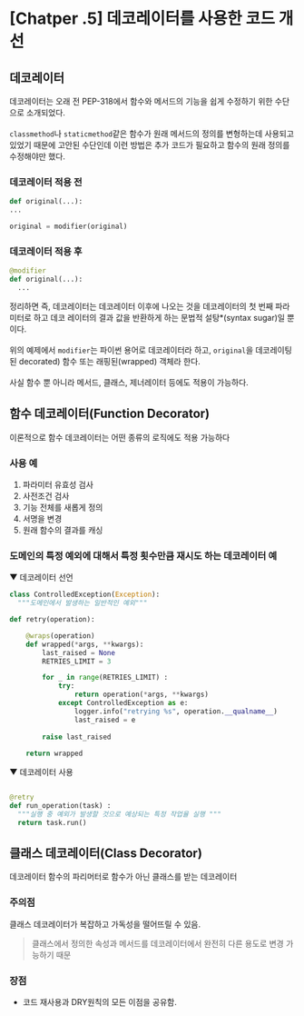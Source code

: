 # [Chatper .5] 데코레이터를 사용한 코드 개선

## 데코레이터
데코레이터는 오래 전 PEP-318에서 함수와 메서드의 기능을 쉽게 수정하기 위한 수단으로 소개되었다.<br>
<br>
`classmethod`나 `staticmethod`같은 함수가 원래 메서드의 정의를 변형하는데 사용되고 있었기 때문에 고안된 수단인데 이런 방법은 추가 코드가 필요하고 함수의 원래 정의를 수정해야만 했다.

### 데코레이터 적용 전

```python
def original(...):
...

original = modifier(original)
```

### 데코레이터 적용 후

```python
@modifier
def original(...):
  ...
```

정리하면 즉, 데코레이터는 데코레이터 이후에 나오는 것을 데코레이터의 첫 번째 파라미터로 하고 데코 레이터의 결과 값을 반환하게 하는 문법적 설탕*(syntax sugar)일 뿐이다.<br>
<br>
위의 예제에서 `modifier`는 파이썬 용어로 데코레이터라 하고, `original`을 데코레이팅된 decorated) 함수 또는 래핑된(wrapped) 객체라 한다.<br>
<br>
사실 함수 뿐 아니라 메서드, 클래스, 제너레이터 등에도 적용이 가능하다.

## 함수 데코레이터(Function Decorator)

이론적으로 함수 데코레이터는 어떤 종류의 로직에도 적용 가능하다

### 사용 예

1. 파라미터 유효성 검사
2. 사전조건 검사
3. 기능 전체를 새롭게 정의
4. 서명을 변경
5. 원래 함수의 결과를 캐싱

### 도메인의 특정 예외에 대해서 특정 횟수만큼 재시도 하는 데코레이터 예

▼ 데코레이터 선언
```python
class ControlledException(Exception):
  """도메인에서 발생하는 일반적인 예외"""

def retry(operation):

    @wraps(operation)
    def wrapped(*args, **kwargs):
        last_raised = None 
        RETRIES_LIMIT = 3

        for _ in range(RETRIES_LIMIT) :
            try:
                return operation(*args, **kwargs)
            except ControlledException as e:
                logger.info("retrying %s", operation.__qualname__) 
                last_raised = e
                
        raise last_raised
        
    return wrapped
```

▼ 데코레이터 사용
```python

@retry
def run_operation(task) :
  """실행 중 예외가 발생할 것으로 예상되는 특정 작업율 실행 """ 
  return task.run()

```

## 클래스 데코레이터(Class Decorator)

데코레이터 함수의 파리머터로 함수가 아닌 클래스를 받는 데코레이터

### 주의점
클래스 데코레이터가 복잡하고 가독성을 떨어뜨릴 수 있음.
> 클래스에서 정의한 속성과 메서드를 데코레이터에서 완전히 다른 용도로 변경 가능하기 때문

### 장점
- 코드 재사용과 DRY원칙의 모든 이점을 공유함.
